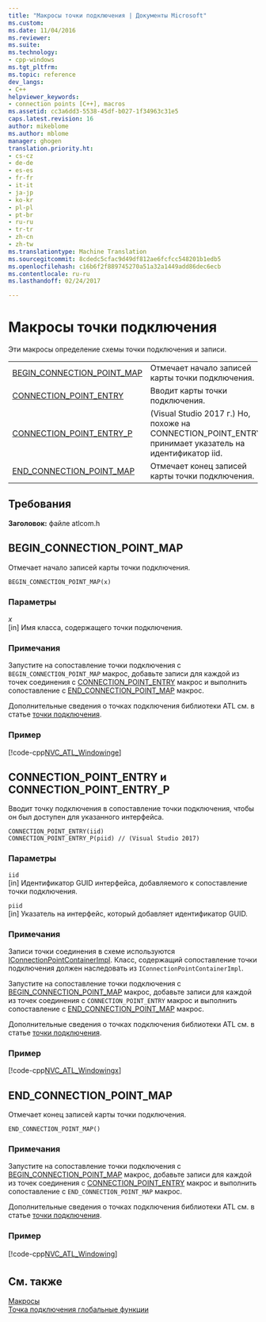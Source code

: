 ```yaml
---
title: "Макросы точки подключения | Документы Microsoft"
ms.custom: 
ms.date: 11/04/2016
ms.reviewer: 
ms.suite: 
ms.technology:
- cpp-windows
ms.tgt_pltfrm: 
ms.topic: reference
dev_langs:
- C++
helpviewer_keywords:
- connection points [C++], macros
ms.assetid: cc3a6dd3-5538-45df-b027-1f34963c31e5
caps.latest.revision: 16
author: mikeblome
ms.author: mblome
manager: ghogen
translation.priority.ht:
- cs-cz
- de-de
- es-es
- fr-fr
- it-it
- ja-jp
- ko-kr
- pl-pl
- pt-br
- ru-ru
- tr-tr
- zh-cn
- zh-tw
ms.translationtype: Machine Translation
ms.sourcegitcommit: 8cdedc5cfac9d49df812ae6fcfcc548201b1edb5
ms.openlocfilehash: c16b6f2f889745270a51a32a1449add86dec6ecb
ms.contentlocale: ru-ru
ms.lasthandoff: 02/24/2017

---
```

# <a name="connection-point-macros"></a>Макросы точки подключения
Эти макросы определение схемы точки подключения и записи.  
  
|||  
|-|-|  
|[BEGIN_CONNECTION_POINT_MAP](#begin_connection_point_map)|Отмечает начало записей карты точки подключения.|  
|[CONNECTION_POINT_ENTRY](#connection_point_entry)|Вводит карты точки подключения.|  
|[CONNECTION_POINT_ENTRY_P](#connection_point_entry)| (Visual Studio 2017 г.) Но, похоже на CONNECTION_POINT_ENTRY принимает указатель на идентификатор iid.|
|[END_CONNECTION_POINT_MAP](#end_connection_point_map)|Отмечает конец записей карты точки подключения.|  

## <a name="requirements"></a>Требования  
 **Заголовок:** файле atlcom.h 
   
##  <a name="begin_connection_point_map"></a>BEGIN_CONNECTION_POINT_MAP  
 Отмечает начало записей карты точки подключения.  
  
```
BEGIN_CONNECTION_POINT_MAP(x)
```  
  
### <a name="parameters"></a>Параметры  
 *x*  
 [in] Имя класса, содержащего точки подключения.  
  
### <a name="remarks"></a>Примечания  
 Запустите на сопоставление точки подключения с `BEGIN_CONNECTION_POINT_MAP` макрос, добавьте записи для каждой из точек соединения с [CONNECTION_POINT_ENTRY](#connection_point_entry) макрос и выполнить сопоставление с [END_CONNECTION_POINT_MAP](#end_connection_point_map) макрос.  
  
 Дополнительные сведения о точках подключения библиотеки ATL см. в статье [точки подключения](../../atl/atl-connection-points.md).  
  
### <a name="example"></a>Пример  
 [!code-cpp[NVC_ATL_Windowing&#101;](../../atl/codesnippet/cpp/connection-point-macros_1.h)]  
  
##  <a name="connection_point_entry"></a>CONNECTION_POINT_ENTRY и CONNECTION_POINT_ENTRY_P  
 Вводит точку подключения в сопоставление точки подключения, чтобы он был доступен для указанного интерфейса.  
  
```
CONNECTION_POINT_ENTRY(iid)
CONNECTION_POINT_ENTRY_P(piid) // (Visual Studio 2017)
```  
  
### <a name="parameters"></a>Параметры  
 `iid`  
 [in] Идентификатор GUID интерфейса, добавляемого к сопоставление точки подключения. 
 
 `piid`  
 [in] Указатель на интерфейс, который добавляет идентификатор GUID.   
  
### <a name="remarks"></a>Примечания  
 Записи точки соединения в схеме используются [IConnectionPointContainerImpl](../../atl/reference/iconnectionpointcontainerimpl-class.md). Класс, содержащий сопоставление точки подключения должен наследовать из `IConnectionPointContainerImpl`.  
  
 Запустите на сопоставление точки подключения с [BEGIN_CONNECTION_POINT_MAP](#begin_connection_point_map) макрос, добавьте записи для каждой из точек соединения с `CONNECTION_POINT_ENTRY` макрос и выполнить сопоставление с [END_CONNECTION_POINT_MAP](#end_connection_point_map) макрос.  
  
 Дополнительные сведения о точках подключения библиотеки ATL см. в статье [точки подключения](../../atl/atl-connection-points.md).  
  
### <a name="example"></a>Пример  
 [!code-cpp[NVC_ATL_Windowing&#120;](../../atl/codesnippet/cpp/connection-point-macros_2.h)]  
  
##  <a name="end_connection_point_map"></a>END_CONNECTION_POINT_MAP  
 Отмечает конец записей карты точки подключения.  
  
```
END_CONNECTION_POINT_MAP()
```  
  
### <a name="remarks"></a>Примечания  
 Запустите на сопоставление точки подключения с [BEGIN_CONNECTION_POINT_MAP](#begin_connection_point_map) макрос, добавьте записи для каждой из точек соединения с [CONNECTION_POINT_ENTRY](#connection_point_entry) макрос и выполнить сопоставление с `END_CONNECTION_POINT_MAP` макрос.  
  
 Дополнительные сведения о точках подключения библиотеки ATL см. в статье [точки подключения](../../atl/atl-connection-points.md).  
  
### <a name="example"></a>Пример  
 [!code-cpp[NVC_ATL_Windowing&#128;](../../atl/codesnippet/cpp/connection-point-macros_3.h)]  
  
## <a name="see-also"></a>См. также  
 [Макросы](../../atl/reference/atl-macros.md)   
 [Точка подключения глобальные функции](../../atl/reference/connection-point-global-functions.md)

